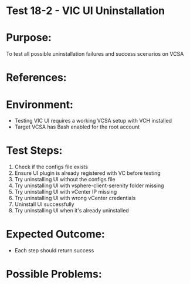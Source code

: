 Test 18-2 - VIC UI Uninstallation
======

# Purpose:
To test all possible uninstallation failures and success scenarios on VCSA

# References:

# Environment:
* Testing VIC UI requires a working VCSA setup with VCH installed
* Target VCSA has Bash enabled for the root account

# Test Steps:
1. Check if the configs file exists
2. Ensure UI plugin is already registered with VC before testing
3. Try uninstalling UI without the configs file
4. Try uninstalling UI with vsphere-client-serenity folder missing
5. Try uninstalling UI with vCenter IP missing
6. Try uninstalling UI with wrong vCenter credentials
7. Uninstall UI successfully
8. Try uninstalling UI when it's already uninstalled

# Expected Outcome:
* Each step should return success

# Possible Problems:
